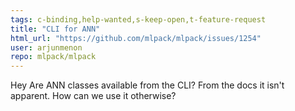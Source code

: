 ```yaml
---
tags: c-binding,help-wanted,s-keep-open,t-feature-request
title: "CLI for ANN"
html_url: "https://github.com/mlpack/mlpack/issues/1254"
user: arjunmenon
repo: mlpack/mlpack
---
```


Hey
Are ANN classes available from the CLI? From the docs it isn't apparent.
How can we use it otherwise?